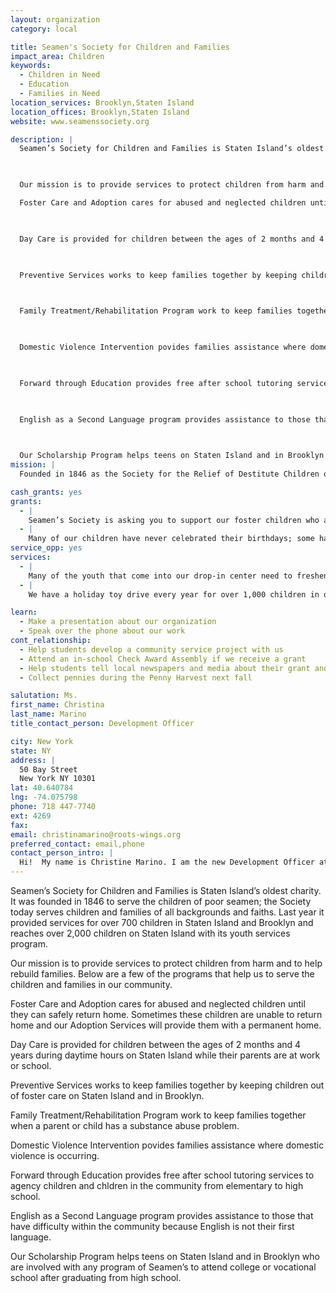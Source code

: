 ```yaml
---
layout: organization
category: local

title: Seamen's Society for Children and Families
impact_area: Children
keywords: 
  - Children in Need
  - Education
  - Families in Need
location_services: Brooklyn,Staten Island
location_offices: Brooklyn,Staten Island
website: www.seamenssociety.org

description: |
  Seamen’s Society for Children and Families is Staten Island’s oldest charity.  It was founded in 1846 to serve the children of poor seamen; the Society today serves children and families of all backgrounds and faiths. Last year it provided services for over 700 children in Staten Island and Brooklyn and reaches over 2,000 children on Staten Island with its youth services program.

  

  Our mission is to provide services to protect children from harm and to help rebuild families.  Below are a few of the programs that help us to serve the children and families in our community. 

  Foster Care and Adoption cares for abused and neglected children until they can safely return home.  Sometimes these children are unable to return home and our Adoption Services will provide them with a permanent home.

  

  Day Care is provided for children between the ages of 2 months and 4 years during daytime hours on Staten Island while their parents are at work or school.

  

  Preventive Services works to keep families together by keeping children out of foster care on Staten Island and in Brooklyn.

  

  Family Treatment/Rehabilitation Program work to keep families together when a parent or child has a substance abuse problem.

  

  Domestic Violence Intervention povides families assistance where domestic violence is occurring.

  

  Forward through Education provides free after school tutoring services to agency children and chldren in the community from elementary to high school.

  

  English as a Second Language program provides assistance to those that have difficulty within the community because English is not their first language.

  

  Our Scholarship Program helps teens on Staten Island and in Brooklyn who are involved with any program of Seamen’s to attend college or vocational school after graduating from high school.
mission: |
  Founded in 1846 as the Society for the Relief of Destitute Children of Seamen, the agency's original mission was to care for the children and widows of sailors who were killed at sea. Today, Seamen's Society for Children and Families is a comprehensive social service agency serving over 7,500 children and families in Staten Island and Brooklyn. 

cash_grants: yes
grants: 
  - |
    Seamen’s Society is asking you to support our foster children who are removed from their homes because their parents are unable to take care of them in a safe manner.  Many of these children are placed with relatives but often with total strangers who serve as their foster parents. When the children are moved from home to home, they often move without their belongings. A grant of $750 would enable us to buy 50 comfort bags at $15.00 each and fill them with a soft blanket, book, and toy to distribute amongst our most needy children.
  - |
    Many of our children have never celebrated their birthdays; some have never received a birthday card, which we all take for granted.  We do not want our children to feel forgotten.  A grant of $500.00 would enable us to buy birthday cards, envelopes and postage to send out and put a smile on a child’s face. There are also opportunities to sponsor monthly birthday parties for $200 that includes pizza, drinks, cupcakes and craft activity.
service_opp: yes
services: 
  - |
    Many of the youth that come into our drop-in center need to freshen up. A collection of health care items such as toothpaste, toothbrushes, soap, deodorant, and hand cream can be very helpful.  For more information, please contact me.
  - |
    We have a holiday toy drive every year for over 1,000 children in our programs on Staten Island and in Brooklyn.  We try to give every child in our programs a gift for the holidays.  For more information, please contact me.

learn: 
  - Make a presentation about our organization
  - Speak over the phone about our work
cont_relationship: 
  - Help students develop a community service project with us
  - Attend an in-school Check Award Assembly if we receive a grant
  - Help students tell local newspapers and media about their grant and/or project with us
  - Collect pennies during the Penny Harvest next fall

salutation: Ms.
first_name: Christina
last_name: Marino
title_contact_person: Development Officer

city: New York
state: NY
address: |
  50 Bay Street  
  New York NY 10301
lat: 40.640784
lng: -74.075798
phone: 718 447-7740
ext: 4269
fax: 
email: christinamarino@roots-wings.org
preferred_contact: email,phone
contact_person_intro: |
  Hi!  My name is Christine Marino. I am the new Development Officer at Seamen's.  I have been working for Seamen’s since January 2009 and I love my job. For the last 14 years, I worked for the largest youth organization in the city. I worked with children and adults in the education field as well as going out in the community and raising money.  My job today is similar as I am responsible for going out in the community and telling people about the Society and the good things that we do as well as raising money through special events.  I know that for the past few years Seamen’s has been very fortunate in receiving support from Common Cents and the Penny Harvest for our projects and for putting smiles on the faces of the children in our care for which I thank you. I look forward to speaking with you when you call.
---
```

Seamen’s Society for Children and Families is Staten Island’s oldest charity.  It was founded in 1846 to serve the children of poor seamen; the Society today serves children and families of all backgrounds and faiths. Last year it provided services for over 700 children in Staten Island and Brooklyn and reaches over 2,000 children on Staten Island with its youth services program.



Our mission is to provide services to protect children from harm and to help rebuild families.  Below are a few of the programs that help us to serve the children and families in our community. 

Foster Care and Adoption cares for abused and neglected children until they can safely return home.  Sometimes these children are unable to return home and our Adoption Services will provide them with a permanent home.



Day Care is provided for children between the ages of 2 months and 4 years during daytime hours on Staten Island while their parents are at work or school.



Preventive Services works to keep families together by keeping children out of foster care on Staten Island and in Brooklyn.



Family Treatment/Rehabilitation Program work to keep families together when a parent or child has a substance abuse problem.



Domestic Violence Intervention povides families assistance where domestic violence is occurring.



Forward through Education provides free after school tutoring services to agency children and chldren in the community from elementary to high school.



English as a Second Language program provides assistance to those that have difficulty within the community because English is not their first language.



Our Scholarship Program helps teens on Staten Island and in Brooklyn who are involved with any program of Seamen’s to attend college or vocational school after graduating from high school.